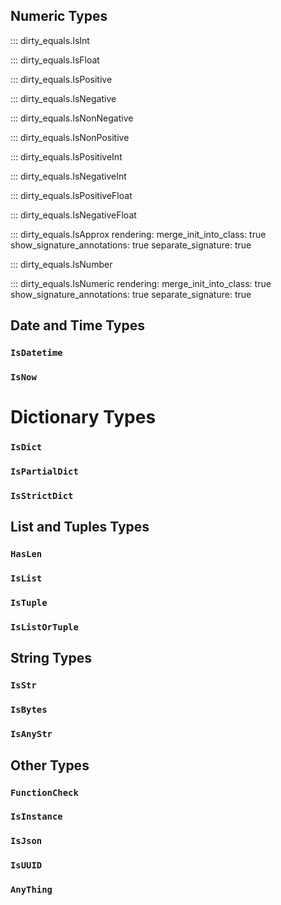 ## Numeric Types

::: dirty_equals.IsInt

::: dirty_equals.IsFloat

::: dirty_equals.IsPositive

::: dirty_equals.IsNegative

::: dirty_equals.IsNonNegative

::: dirty_equals.IsNonPositive

::: dirty_equals.IsPositiveInt

::: dirty_equals.IsNegativeInt

::: dirty_equals.IsPositiveFloat

::: dirty_equals.IsNegativeFloat

::: dirty_equals.IsApprox
    rendering:
      merge_init_into_class: true
      show_signature_annotations: true
      separate_signature: true

::: dirty_equals.IsNumber

::: dirty_equals.IsNumeric
    rendering:
      merge_init_into_class: true
      show_signature_annotations: true
      separate_signature: true

## Date and Time Types

### `IsDatetime`

### `IsNow`

# Dictionary Types

### `IsDict`

### `IsPartialDict`

### `IsStrictDict`

## List and Tuples Types

### `HasLen`

### `IsList`

### `IsTuple`

### `IsListOrTuple`

## String Types

### `IsStr`

### `IsBytes`

### `IsAnyStr`

## Other Types

### `FunctionCheck`

### `IsInstance`

### `IsJson`

### `IsUUID`

### `AnyThing`
